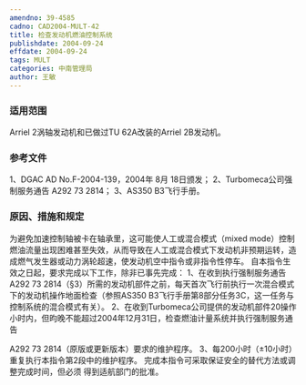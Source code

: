 ```yaml
---
amendno: 39-4585
cadno: CAD2004-MULT-42
title: 检查发动机燃油控制系统
publishdate: 2004-09-24
effdate: 2004-09-24
tags: MULT
categories: 中南管理局
author: 王敏
---
```


### 适用范围 
Arriel 2涡轴发动机和已做过TU 62A改装的Arriel 2B发动机。

### 参考文件
1、DGAC AD No.F-2004-139，2004年 8月 18日颁发；
 2、Turbomeca公司强制服务通告 A292 73 2814；
 3、AS350 B3飞行手册。

### 原因、措施和规定 
为避免加速控制轴被卡在轴承里，这可能使人工或混合模式（mixed mode）控制燃油流量出现困难甚至失效，从而导致在人工或混合模式下发动机非预期运转，造成燃气发生器或动力涡轮超速，使发动机空中指令或非指令性停车。 
    自本指令生效之日起，要求完成以下工作，除非已事先完成： 
    1、在收到执行强制服务通告A292 73 2814（§3）所需的发动机部件之前，每天首次飞行前执行一次混合模式下的发动机操作地面检查（参照AS350 B3飞行手册第8部分任务3C，这一任务与控制系统的混合模式有关）。 
    2、在收到Turbomeca公司提供的发动机部件20操作小时内，但昀晚不能超过2004年12月31日，检查燃油计量系统并执行强制服务通告
         
A292 73 2814（原版或更新版本）要求的维护程序。     3、每200小时（±10小时）重复执行本指令第2段中的维护程序。    完成本指令可采取保证安全的替代方法或调整完成时间，但必须
得到适航部门的批准。

